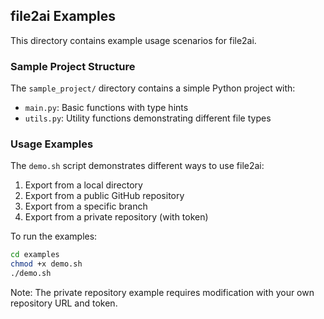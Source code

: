 ## file2ai Examples

This directory contains example usage scenarios for file2ai.

### Sample Project Structure

The `sample_project/` directory contains a simple Python project with:
- `main.py`: Basic functions with type hints
- `utils.py`: Utility functions demonstrating different file types

### Usage Examples

The `demo.sh` script demonstrates different ways to use file2ai:
1. Export from a local directory
2. Export from a public GitHub repository
3. Export from a specific branch
4. Export from a private repository (with token)

To run the examples:
```bash
cd examples
chmod +x demo.sh
./demo.sh
```

Note: The private repository example requires modification with your own repository URL and token.
